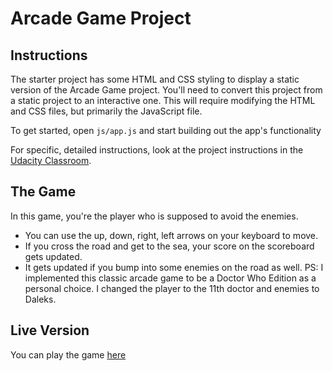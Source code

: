 # Arcade Game Project

## Instructions

The starter project has some HTML and CSS styling to display a static version of the Arcade Game project. You'll need to convert this project from a static project to an interactive one. This will require modifying the HTML and CSS files, but primarily the JavaScript file.

To get started, open `js/app.js` and start building out the app's functionality

For specific, detailed instructions, look at the project instructions in the [Udacity Classroom](https://classroom.udacity.com/me).

## The Game

In this game, you're the player who is supposed to avoid the enemies.
* You can use the up, down, right, left arrows on your keyboard to move.
* If you cross the road and get to the sea, your score on the scoreboard gets updated.
* It gets updated if you bump into some enemies on the road as well.
PS: I implemented this classic arcade game to be a Doctor Who Edition as a personal choice. I changed the player to the 11th doctor and enemies to Daleks.

## Live Version

You can play the game [here](https://gulsahg.github.io/fend-arcade-game/)
